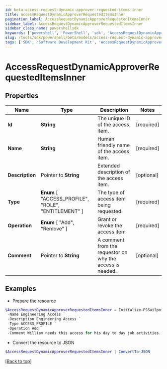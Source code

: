 ```yaml
---
id: beta-access-request-dynamic-approver-requested-items-inner
title: AccessRequestDynamicApproverRequestedItemsInner
pagination_label: AccessRequestDynamicApproverRequestedItemsInner
sidebar_label: AccessRequestDynamicApproverRequestedItemsInner
sidebar_class_name: powershellsdk
keywords: ['powershell', 'PowerShell', 'sdk', 'AccessRequestDynamicApproverRequestedItemsInner', 'BetaAccessRequestDynamicApproverRequestedItemsInner'] 
slug: /tools/sdk/powershell/beta/models/access-request-dynamic-approver-requested-items-inner
tags: ['SDK', 'Software Development Kit', 'AccessRequestDynamicApproverRequestedItemsInner', 'BetaAccessRequestDynamicApproverRequestedItemsInner']
---
```



# AccessRequestDynamicApproverRequestedItemsInner

## Properties

Name | Type | Description | Notes
------------ | ------------- | ------------- | -------------
**Id** |  **String** | The unique ID of the access item. | [required]
**Name** |  **String** | Human friendly name of the access item. | [required]
**Description** |  Pointer to **String** | Extended description of the access item. | [optional] 
**Type** |   **Enum** [  "ACCESS_PROFILE",    "ROLE",    "ENTITLEMENT" ] | The type of access item being requested. | [required]
**Operation** |   **Enum** [  "Add",    "Remove" ] | Grant or revoke the access item | [required]
**Comment** |  Pointer to **String** | A comment from the requestor on why the access is needed. | [optional] 

## Examples

- Prepare the resource
```powershell
$AccessRequestDynamicApproverRequestedItemsInner = Initialize-PSSailpoint.BetaAccessRequestDynamicApproverRequestedItemsInner  -Id 2c91808b6ef1d43e016efba0ce470904 `
 -Name Engineering Access `
 -Description Engineering Access `
 -Type ACCESS_PROFILE `
 -Operation Add `
 -Comment William needs this access for his day to day job activities.
```

- Convert the resource to JSON
```powershell
$AccessRequestDynamicApproverRequestedItemsInner | ConvertTo-JSON
```


[[Back to top]](#) 

